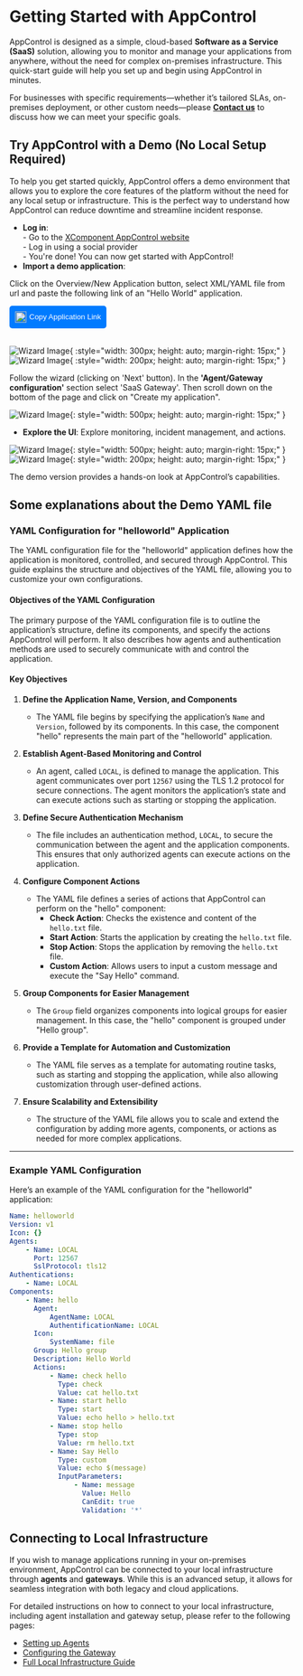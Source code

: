 # Getting Started with AppControl

AppControl is designed as a simple, cloud-based **Software as a Service (SaaS)** solution, allowing you to monitor and manage your applications from anywhere, without the need for complex on-premises infrastructure. This quick-start guide will help you set up and begin using AppControl in minutes.

For businesses with specific requirements—whether it’s tailored SLAs, on-premises deployment, or other custom needs—please **<a href="https://ask.invivoo.com/appcontrol" target="_blank">Contact us</a>** to discuss how we can meet your specific goals.

<h2 id="try-demo">Try AppControl with a Demo (No Local Setup Required)</h2>

To help you get started quickly, AppControl offers a demo environment that allows you to explore the core features of the platform without the need for any local setup or infrastructure. This is the perfect way to understand how AppControl can reduce downtime and streamline incident response.

-   **Log in**: </br> - Go to the [XComponent AppControl website](https://appcontrol.xcomponent.com) </br> - Log in using a social provider </br> - You're done! You can now get started with AppControl!
-   **Import a demo application**: </br>

Click on the Overview/New Application button, select XML/YAML file from url and paste the following link of an "Hello World" application.

<div style="display: flex; align-items: center;">
  <!-- Hidden input field that holds the link -->
  <input type="text" value="https://raw.githubusercontent.com/xcomponent/appcontrol-documentation/main/docs/en/examples/helloworld%2Cv1.xml" id="linkInput" readonly style="position: absolute; left: -9999px;">
  
  <!-- Button with copy icon -->
  <button onclick="copyLink()" style="background-color: #007bff; color: white; border: none; padding: 10px; cursor: pointer; border-radius: 5px; display: flex; align-items: center;">
    <img src="https://img.icons8.com/ios-glyphs/30/ffffff/copy.png" alt="Copy" style="width: 20px; height: 20px; margin-right: 5px;">
    Copy Application Link
  </button>
</div>

<script>
function copyLink() {
  var copyText = document.getElementById("linkInput");
  copyText.select();
  document.execCommand("copy");
  alert("Link copied: " + copyText.value);
}
</script>

</br>

![Wizard Image](wizard.png){ :style="width: 300px; height: auto; margin-right: 15px;" }
![Wizard Image](wizard2.png){ :style="width: 200px; height: auto; margin-right: 15px;" }

Follow the wizard (clicking on 'Next' button). In the **'Agent/Gateway configuration'** section select 'SaaS Gateway'. Then scroll down on the bottom of the page and click on "Create my application".

![Wizard Image](wizard4.png){: style="width: 500px; height: auto; margin-right: 15px;" }

-   **Explore the UI**: Explore monitoring, incident management, and actions.

![Wizard Image](dashboard1.png){: style="width: 500px; height: auto; margin-right: 15px;" }
![Wizard Image](map1.png){: style="width: 200px; height: auto; margin-right: 15px;" }

The demo version provides a hands-on look at AppControl’s capabilities.

## Some explanations about the Demo YAML file

### YAML Configuration for "helloworld" Application

The YAML configuration file for the "helloworld" application defines how the application is monitored, controlled, and secured through AppControl. This guide explains the structure and objectives of the YAML file, allowing you to customize your own configurations.

#### Objectives of the YAML Configuration

The primary purpose of the YAML configuration file is to outline the application’s structure, define its components, and specify the actions AppControl will perform. It also describes how agents and authentication methods are used to securely communicate with and control the application.

#### Key Objectives

1. **Define the Application Name, Version, and Components**

    - The YAML file begins by specifying the application’s `Name` and `Version`, followed by its components. In this case, the component "hello" represents the main part of the "helloworld" application.

2. **Establish Agent-Based Monitoring and Control**

    - An agent, called `LOCAL`, is defined to manage the application. This agent communicates over port `12567` using the TLS 1.2 protocol for secure connections. The agent monitors the application’s state and can execute actions such as starting or stopping the application.

3. **Define Secure Authentication Mechanism**

    - The file includes an authentication method, `LOCAL`, to secure the communication between the agent and the application components. This ensures that only authorized agents can execute actions on the application.

4. **Configure Component Actions**
    - The YAML file defines a series of actions that AppControl can perform on the "hello" component:
        - **Check Action**: Checks the existence and content of the `hello.txt` file.
        - **Start Action**: Starts the application by creating the `hello.txt` file.
        - **Stop Action**: Stops the application by removing the `hello.txt` file.
        - **Custom Action**: Allows users to input a custom message and execute the "Say Hello" command.
5. **Group Components for Easier Management**

    - The `Group` field organizes components into logical groups for easier management. In this case, the "hello" component is grouped under "Hello group".

6. **Provide a Template for Automation and Customization**

    - The YAML file serves as a template for automating routine tasks, such as starting and stopping the application, while also allowing customization through user-defined actions.

7. **Ensure Scalability and Extensibility**
    - The structure of the YAML file allows you to scale and extend the configuration by adding more agents, components, or actions as needed for more complex applications.

---

### Example YAML Configuration

Here’s an example of the YAML configuration for the "helloworld" application:

```yaml
Name: helloworld
Version: v1
Icon: {}
Agents:
    - Name: LOCAL
      Port: 12567
      SslProtocol: tls12
Authentications:
    - Name: LOCAL
Components:
    - Name: hello
      Agent:
          AgentName: LOCAL
          AuthentificationName: LOCAL
      Icon:
          SystemName: file
      Group: Hello group
      Description: Hello World
      Actions:
          - Name: check hello
            Type: check
            Value: cat hello.txt
          - Name: start hello
            Type: start
            Value: echo hello > hello.txt
          - Name: stop hello
            Type: stop
            Value: rm hello.txt
          - Name: Say Hello
            Type: custom
            Value: echo $(message)
            InputParameters:
                - Name: message
                  Value: Hello
                  CanEdit: true
                  Validation: '*'
```

## Connecting to Local Infrastructure

If you wish to manage applications running in your on-premises environment, AppControl can be connected to your local infrastructure through **agents** and **gateways**. While this is an advanced setup, it allows for seamless integration with both legacy and cloud applications.

For detailed instructions on how to connect to your local infrastructure, including agent installation and gateway setup, please refer to the following pages:

-   [Setting up Agents](/pages/agents/)
-   [Configuring the Gateway](/pages/x4bcli/#x4b-gateway-custom-installation)
-   [Full Local Infrastructure Guide](/pages/x4bcli/)
